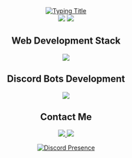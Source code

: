 <div align="center">

<a href="#">
 <img src="https://readme-typing-svg.demolab.com?font=Hack&weight=600&size=30&duration=4000&pause=1000&color=5865F2&center=true&vCenter=true&width=600&height=70&lines=Software+Engineering+Student;Web+Developer;Junior+Frontend+Developer" alt="Typing Title">
</a>

<div align="center">
  <img src="https://img.shields.io/badge/Node.js-Expert-339933?logo=nodedotjs&logoColor=white&style=for-the-badge">
  <img src="https://img.shields.io/badge/Discord.js-5865F2?logo=discord&logoColor=white&style=for-the-badge">
</div>

<h2 align="center">Web Development Stack</h2>
<div align="center">
  <img src="https://skillicons.dev/icons?i=html,css,js,ts,react,nextjs,nodejs,express,mongodb,postgres,tailwind,vercel,git&perline=7&theme=light">
</div>

<h2 align="center">Discord Bots Development</h2>
<div align="center">
  <img src="https://skillicons.dev/icons?i=discord,js,ts,nodejs,py,replit,&theme=dark">
</div>

<h2 align="center">Contact Me</h2>
<div align="center">
  <a href="#">
    <img src="https://img.shields.io/badge/Email-D14836?style=for-the-badge&logo=gmail&logoColor=white">
  </a>
  <a href="https://discord.com/users/1166861703984717871" target="_blank">
    <img src="https://img.shields.io/badge/Discord-5865F2?style=for-the-badge&logo=discord&logoColor=white">
  </a>
  </a>
</div>

[![Discord Presence](https://lanyard.cnrad.dev/api/1166861703984717871?theme=dark)](https://discord.com/users/1166861703984717871)
